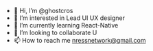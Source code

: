 - 👋 Hi, I’m @ghostcros
- 👀 I’m interested in Lead UI UX designer
- 🌱 I’m currently learning React-Native
- 💞️ I’m looking to collaborate U
- 📫 How to reach me nressnetwork@gmail.com

<!---
ghostcros/ghostcros is a ✨ special ✨ repository because its `README.md` (this file) appears on your GitHub profile.
You can click the Preview link to take a look at your changes.
--->
